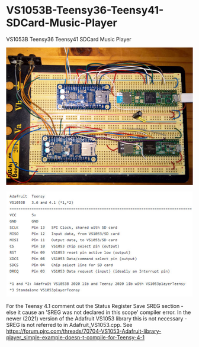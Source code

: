 # VS1053B-Teensy36-Teensy41-SDCard-Music-Player
VS1053B Teensy36 Teensy41 SDCard Music Player
<p align="left">
<img src="images/Teensy36Teensy41VS1053SDPlayer.jpg" width="700" /> 
<br>

<p align="left">
<img src="images/connect.jpg" width="595" /> 
<br>

For the Teensy 4.1 comment out the Status Register Save SREG section - else it cause an 'SREG was not declared in this scope' compiler error. In the newer (2021) version of the Adafruit VS1053 library this is not necessary - SREG is not referred to in Adafruit_VS1053.cpp. See https://forum.pjrc.com/threads/70704-VS1053-Adafruit-library-player_simple-example-doesn-t-compile-for-Teensy-4-1


